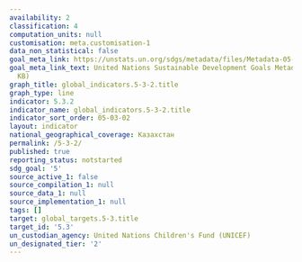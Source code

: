 ```yaml
---
availability: 2
classification: 4
computation_units: null
customisation: meta.customisation-1
data_non_statistical: false
goal_meta_link: https://unstats.un.org/sdgs/metadata/files/Metadata-05-03-02.pdf
goal_meta_link_text: United Nations Sustainable Development Goals Metadata (PDF 206
  KB)
graph_title: global_indicators.5-3-2.title
graph_type: line
indicator: 5.3.2
indicator_name: global_indicators.5-3-2.title
indicator_sort_order: 05-03-02
layout: indicator
national_geographical_coverage: Казахстан
permalink: /5-3-2/
published: true
reporting_status: notstarted
sdg_goal: '5'
source_active_1: false
source_compilation_1: null
source_data_1: null
source_implementation_1: null
tags: []
target: global_targets.5-3.title
target_id: '5.3'
un_custodian_agency: United Nations Children's Fund (UNICEF)
un_designated_tier: '2'
---
```

